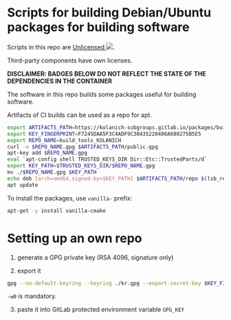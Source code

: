 Scripts for building Debian/Ubuntu packages for building software
=================================================================

Scripts in this repo are [Unlicensed ![](https://raw.githubusercontent.com/unlicense/unlicense.org/master/static/favicon.png)](https://unlicense.org/).

Third-party components have own licenses.

**DISCLAIMER: BADGES BELOW DO NOT REFLECT THE STATE OF THE DEPENDENCIES IN THE CONTAINER**

The software in this repo builds some packages useful for building software.

Artifacts of CI builds can be used as a repo for apt.

```bash
export ARTIFACTS_PATH=https://kolanich-subgroups.gitlab.io/packages/build_tools
export KEY_FINGERPRINT=F7245DAA5F3C4ADF9C30435220486A680275B5E5
export REPO_NAME=build_tools_KOLANICH
curl -o $REPO_NAME.gpg $ARTIFACTS_PATH/public.gpg
apt-key add $REPO_NAME.gpg
eval `apt-config shell TRUSTED_KEYS_DIR Dir::Etc::TrustedParts/d`
export KEY_PATH=$TRUSTED_KEYS_DIR/$REPO_NAME.gpg
mv ./$REPO_NAME.gpg $KEY_PATH
echo deb [arch=amd64,signed-by=$KEY_PATH] $ARTIFACTS_PATH/repo $(lsb_release -sc) contrib >> /etc/apt/sources.list.d/$REPO_NAME.list
apt update
```

To install the packages, use `vanilla-` prefix:

```bash
apt-get -y install vanilla-cmake
```

Setting up an own repo
==================

1. generate a GPG private key (RSA 4096, signature only)

2. export it
```bash
gpg --no-default-keyring --keyring ./kr.gpg --export-secret-key $KEY_FINGERPRINT | base64 -w0 > ./private.gpg.b64
```
`-w0` is mandatory.

3. paste it into GitLab protected environment variable `GPG_KEY`




